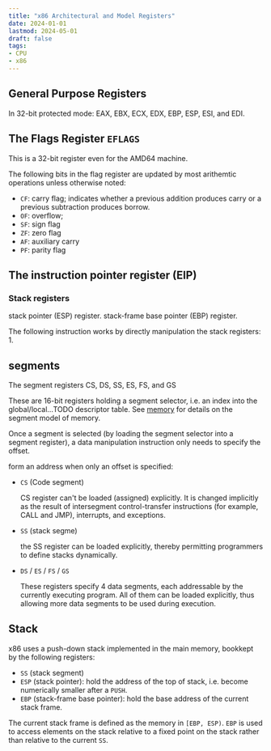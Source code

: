 ```yaml
---
title: "x86 Architectural and Model Registers"
date: 2024-01-01
lastmod: 2024-05-01
draft: false
tags:
- CPU
- x86
---
```


## General Purpose Registers

In 32-bit protected mode: EAX, EBX, ECX, EDX, EBP, ESP, ESI, and EDI.

## The Flags Register `EFLAGS`

This is a 32-bit register even for the AMD64 machine.
    
The following bits in the flag register are updated by most arithemtic operations unless otherwise noted:
- `CF`: carry flag; indicates whether a previous addition produces carry or a previous subtraction produces borrow.
- `OF`: overflow; 
- `SF`: sign flag
- `ZF`: zero flag
- `AF`: auxiliary carry
- `PF`: parity flag

## The instruction pointer register (EIP)

### Stack registers

stack pointer (ESP) register.
stack-frame base pointer (EBP) register.

The following instruction works by directly manipulation the stack registers:
1. 

## segments

<!-- The central idea of the segment model is that, instead of using absolute physical address, -->

The segment registers CS, DS, SS, ES, FS, and GS

These are 16-bit registers holding a segment selector, i.e. an index into the global/local...TODO descriptor table.
See [memory]() for details on the segment model of memory.

Once a segment is selected (by loading
the segment selector into a segment register), a data manipulation
instruction only needs to specify the offset.

form an address when only an offset is
specified:

- `CS` (Code segment)

    CS register can't be loaded (assigned) explicitly.
    It is changed implicitly as the result of intersegment control-transfer instructions (for example, CALL and JMP), interrupts, and exceptions.

- `SS` (stack segme)

    the SS register can be loaded explicitly, thereby permitting programmers to define stacks dynamically.

- `DS` / `ES` / `FS` / `GS`

    These registers specify 4 data segments, each addressable by the currently executing program.
    All of them can be loaded explicitly, thus allowing more data segments to be used during execution.
    

## Stack

x86 uses a push-down stack implemented in the main memory, bookkept by the following registers:
- `SS` (stack segment)
- `ESP` (stack pointer): hold the address of the top of stack, i.e. become numerically smaller after a `PUSH`.
- `EBP` (stack-frame base pointer): hold the base address of the current stack frame.

The current stack frame is defined as the memory in `[EBP, ESP)`.
`EBP` is used to access elements on the stack relative to a fixed point on the stack rather than relative to the current `SS`.

